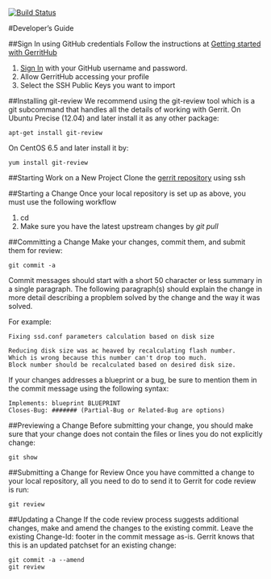 [![Build Status](https://travis-ci.org/florpor/simulator.png?branch=master)](https://travis-ci.org/florpor/simulator)

#Developer’s Guide

##Sign In using GitHub credentials
Follow the instructions at [Getting started with GerritHub](https://review.gerrithub.io/static/intro.html)

1. [Sign In](https://review.gerrithub.io/login) with your GitHub username and password.
2. Allow GerritHub accessing your profile
3. Select the SSH Public Keys you want to import


##Installing git-review
We recommend using the git-review tool which is a git subcommand that handles all the details of
working with Gerrit. On Ubuntu Precise (12.04) and later install it as any other package:
```
apt-get install git-review
```

On CentOS 6.5 and later install it by:
```
yum install git-review
```

##Starting Work on a New Project
Clone the [gerrit repository](https://review.gerrithub.io/#/admin/projects/davidsaOpenu/simulator) using ssh

##Starting a Change
Once your local repository is set up as above, you must use the following workflow
1. cd <projectname>
2. Make sure you have the latest upstream changes by *git pull*

##Committing a Change
Make your changes, commit them, and submit them for review:
```
git commit -a
```

Commit messages should start with a short 50 character or less summary in a single paragraph.
The following paragraph(s) should explain the change in more detail describing a propblem solved
by the change and the way it was solved.

For example:
```
Fixing ssd.conf parameters calculation based on disk size

Reducing disk size was ac heaved by recalculating flash number.
Which is wrong because this number can't drop too much.
Block number should be recalculated based on desired disk size.
```

If your changes addresses a blueprint or a bug, be sure to mention them in the commit message
using the following syntax:
```
Implements: blueprint BLUEPRINT
Closes-Bug: ####### (Partial-Bug or Related-Bug are options)
```

##Previewing a Change
Before submitting your change, you should make sure that your change does not contain the files
or lines you do not explicitly change:
```
git show
```

##Submitting a Change for Review
Once you have committed a change to your local repository, all you need to do to send it to Gerrit
for code review is run:
```
git review
```

##Updating a Change
If the code review process suggests additional changes, make and amend the changes to the existing commit.
Leave the existing Change-Id: footer in the commit message as-is. Gerrit knows that this is an updated
patchset for an existing change:
```
git commit -a --amend
git review
```

